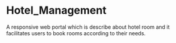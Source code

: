 # Hotel_Management
A responsive web portal which is describe about hotel room and it facilitates users to book rooms according to their needs.
